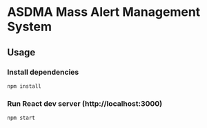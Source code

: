 # ASDMA Mass Alert Management System


## Usage

### Install dependencies

```
npm install
```

### Run React dev server (http://localhost:3000)

```
npm start
```

